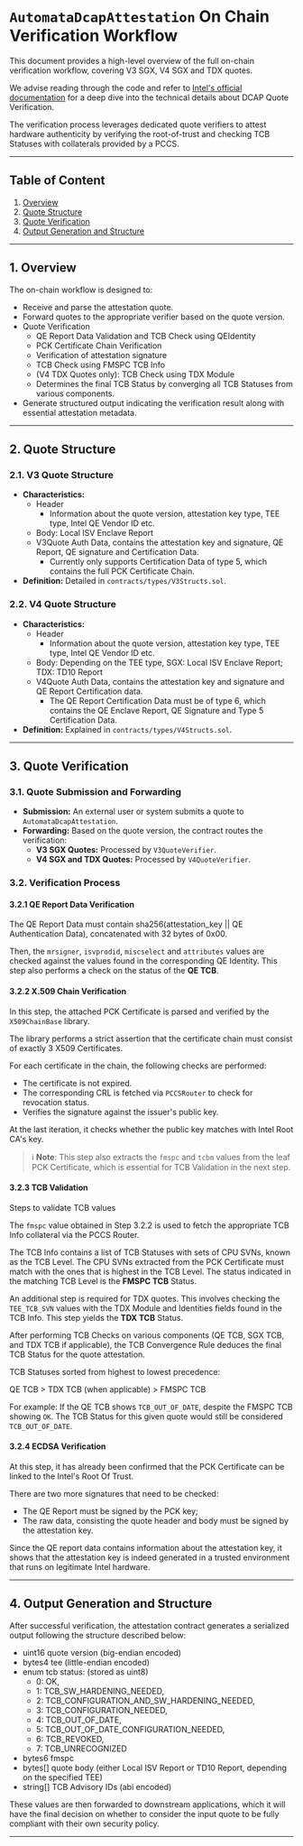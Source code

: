 # `AutomataDcapAttestation` On Chain Verification Workflow

This document provides a high-level overview of the full on-chain verification workflow, covering V3 SGX, V4 SGX and TDX quotes. 

We advise reading through the code and refer to [Intel's official documentation](https://download.01.org/intel-sgx/sgx-dcap/1.22/linux/docs/) for a deep dive into the technical details about DCAP Quote Verification.

The verification process leverages dedicated quote verifiers to attest hardware authenticity by verifying the root-of-trust and checking TCB Statuses with collaterals provided by a PCCS.

---

## Table of Content
1. [Overview](#1-overview)
2. [Quote Structure](#2-quote-structure)
3. [Quote Verification](#3-quote-verification)
4. [Output Generation and Structure](#4-output-generation-and-structure)

---

## 1. Overview

The on-chain workflow is designed to:
- Receive and parse the attestation quote.
- Forward quotes to the appropriate verifier based on the quote version.
- Quote Verification
    - QE Report Data Validation and TCB Check using QEIdentity
    - PCK Certificate Chain Verification
    - Verification of attestation signature
    - TCB Check using FMSPC TCB Info
    - (V4 TDX Quotes only): TCB Check using TDX Module
    - Determines the final TCB Status by converging all TCB Statuses from various components.
- Generate structured output indicating the verification result along with essential attestation metadata.

---

## 2. Quote Structure

### 2.1. V3 Quote Structure
- **Characteristics:**
    - Header
        - Information about the quote version, attestation key type, TEE type, Intel QE Vendor ID etc.
    - Body: Local ISV Enclave Report
    - V3Quote Auth Data, contains the attestation key and signature, QE Report, QE signature and Certification Data.
        - Currently only supports Certification Data of type 5, which contains the full PCK Certificate Chain.
- **Definition:** Detailed in `contracts/types/V3Structs.sol`.

### 2.2. V4 Quote Structure
- **Characteristics:**
    - Header
        - Information about the quote version, attestation key type, TEE type, Intel QE Vendor ID etc.
    - Body: Depending on the TEE type, SGX: Local ISV Enclave Report; TDX: TD10 Report
    - V4Quote Auth Data, contains the attestation key and signature and QE Report Certification data.
        - The QE Report Certification Data must be of type 6, which contains the QE Enclave Report, QE Signature and Type 5 Certification Data.
- **Definition:** Explained in `contracts/types/V4Structs.sol`.

---

## 3. Quote Verification

### 3.1. Quote Submission and Forwarding
- **Submission:** An external user or system submits a quote to `AutomataDcapAttestation`.
- **Forwarding:** Based on the quote version, the contract routes the verification:
  - **V3 SGX Quotes:** Processed by `V3QuoteVerifier`.
  - **V4 SGX and TDX Quotes:** Processed by `V4QuoteVerifier`.

### 3.2. Verification Process

#### 3.2.1 QE Report Data Verification

The QE Report Data must contain sha256(attestation_key || QE Authentication Data), concatenated with 32 bytes of 0x00.

Then, the `mrsigner`, `isvprodid`, `miscselect` and `attributes` values are checked against the values found in the corresponding QE Identity. This step also performs a check on the status of the **QE TCB**.

#### 3.2.2 X.509 Chain Verification

In this step, the attached PCK Certificate is parsed and verified by the `X509ChainBase` library. 

The library performs a strict assertion that the certificate chain must consist of exactly 3 X509 Certificates.

For each certificate in the chain, the following checks are performed:

- The certificate is not expired.
- The corresponding CRL is fetched via `PCCSRouter` to check for revocation status.
- Verifies the signature against the issuer's public key.

At the last iteration, it checks whether the public key matches with Intel Root CA's key.

>
> ℹ️ **Note**: This step also extracts the `fmspc` and `tcbm` values from the leaf PCK Certificate, which is essential for TCB Validation in the next step.
>

#### 3.2.3 TCB Validation

Steps to validate TCB values

The `fmspc` value obtained in Step 3.2.2 is used to fetch the appropriate TCB Info collateral via the PCCS Router.

The TCB Info contains a list of TCB Statuses with sets of CPU SVNs, known as the TCB Level. The CPU SVNs extracted from the PCK Certificate must match with the ones that is highest in the TCB Level. The status indicated in the matching TCB Level is the **FMSPC TCB** Status.

An additional step is required for TDX quotes. This involves checking the `TEE_TCB_SVN` values with the TDX Module and Identities fields found in the TCB Info. This step yields the **TDX TCB** Status.

After performing TCB Checks on various components (QE TCB, SGX TCB, and TDX TCB if applicable), the TCB Convergence Rule deduces the final TCB Status for the quote attestation.

TCB Statuses sorted from highest to lowest precedence:

QE TCB > TDX TCB (when applicable) > FMSPC TCB

For example: If the QE TCB shows `TCB_OUT_OF_DATE`, despite the FMSPC TCB showing `OK`. The TCB Status for this given quote would still be considered `TCB_OUT_OF_DATE`.

#### 3.2.4 ECDSA Verification

At this step, it has already been confirmed that the PCK Certificate can be linked to the Intel's Root Of Trust. 

There are two more signatures that need to be checked:

- The QE Report must be signed by the PCK key;
- The raw data, consisting the quote header and body must be signed by the attestation key.

Since the QE report data contains information about the attestation key, it shows that the attestation key is indeed generated in a trusted environment that runs on legitimate Intel hardware.

---

## 4. Output Generation and Structure

After successful verification, the attestation contract generates a serialized output following the structure described below:

- uint16 quote version (big-endian encoded)
- bytes4 tee (little-endian encoded)
- enum tcb status: (stored as uint8)
  - 0: OK,
  - 1: TCB_SW_HARDENING_NEEDED,
  - 2: TCB_CONFIGURATION_AND_SW_HARDENING_NEEDED,
  - 3: TCB_CONFIGURATION_NEEDED,
  - 4: TCB_OUT_OF_DATE,
  - 5: TCB_OUT_OF_DATE_CONFIGURATION_NEEDED,
  - 6: TCB_REVOKED,
  - 7: TCB_UNRECOGNIZED
- bytes6 fmspc
- bytes[] quote body (either Local ISV Report or TD10 Report, depending on the specified TEE)
- string[] TCB Advisory IDs (abi encoded)

These values are then forwarded to downstream applications, which it will have the final decision on whether to consider the input quote to be fully compliant with their own security policy.

---
